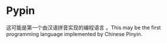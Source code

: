 # Pypin
这可能是第一个由汉语拼音实现的编程语言 。This may be the first programming language implemented by Chinese Pinyin.
